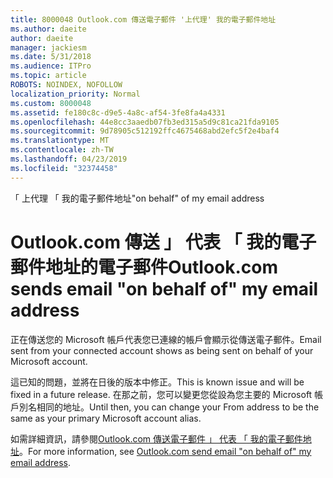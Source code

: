 ```yaml
---
title: 8000048 Outlook.com 傳送電子郵件 '上代理' 我的電子郵件地址
ms.author: daeite
author: daeite
manager: jackiesm
ms.date: 5/31/2018
ms.audience: ITPro
ms.topic: article
ROBOTS: NOINDEX, NOFOLLOW
localization_priority: Normal
ms.custom: 8000048
ms.assetid: fe180c8c-d9e5-4a8c-af54-3fe8fa4a4331
ms.openlocfilehash: 44e8cc3aaedb07fb3ed315a5d9c81ca21fda9105
ms.sourcegitcommit: 9d78905c512192ffc4675468abd2efc5f2e4baf4
ms.translationtype: MT
ms.contentlocale: zh-TW
ms.lasthandoff: 04/23/2019
ms.locfileid: "32374458"
---
```

<span data-ttu-id="e961c-102">「 上代理 「 我的電子郵件地址</span><span class="sxs-lookup"><span data-stu-id="e961c-102">"on behalf" of my email address</span></span>

# <a name="outlookcom-sends-email-on-behalf-of-my-email-address"></a><span data-ttu-id="e961c-103">Outlook.com 傳送 」 代表 「 我的電子郵件地址的電子郵件</span><span class="sxs-lookup"><span data-stu-id="e961c-103">Outlook.com sends email "on behalf of" my email address</span></span>

<span data-ttu-id="e961c-104">正在傳送您的 Microsoft 帳戶代表您已連線的帳戶會顯示從傳送電子郵件。</span><span class="sxs-lookup"><span data-stu-id="e961c-104">Email sent from your connected account shows as being sent on behalf of your Microsoft account.</span></span>
  
<span data-ttu-id="e961c-105">這已知的問題，並將在日後的版本中修正。</span><span class="sxs-lookup"><span data-stu-id="e961c-105">This is known issue and will be fixed in a future release.</span></span> <span data-ttu-id="e961c-106">在那之前，您可以變更您從設為您主要的 Microsoft 帳戶別名相同的地址。</span><span class="sxs-lookup"><span data-stu-id="e961c-106">Until then, you can change your From address to be the same as your primary Microsoft account alias.</span></span>
  
<span data-ttu-id="e961c-107">如需詳細資訊，請參閱[Outlook.com 傳送電子郵件 」 代表 「 我的電子郵件地址](https://go.microsoft.com/fwlink/p/?linkid=2001600&amp;clcid=0x409)。</span><span class="sxs-lookup"><span data-stu-id="e961c-107">For more information, see [Outlook.com send email "on behalf of" my email address](https://go.microsoft.com/fwlink/p/?linkid=2001600&amp;clcid=0x409).</span></span>
  

